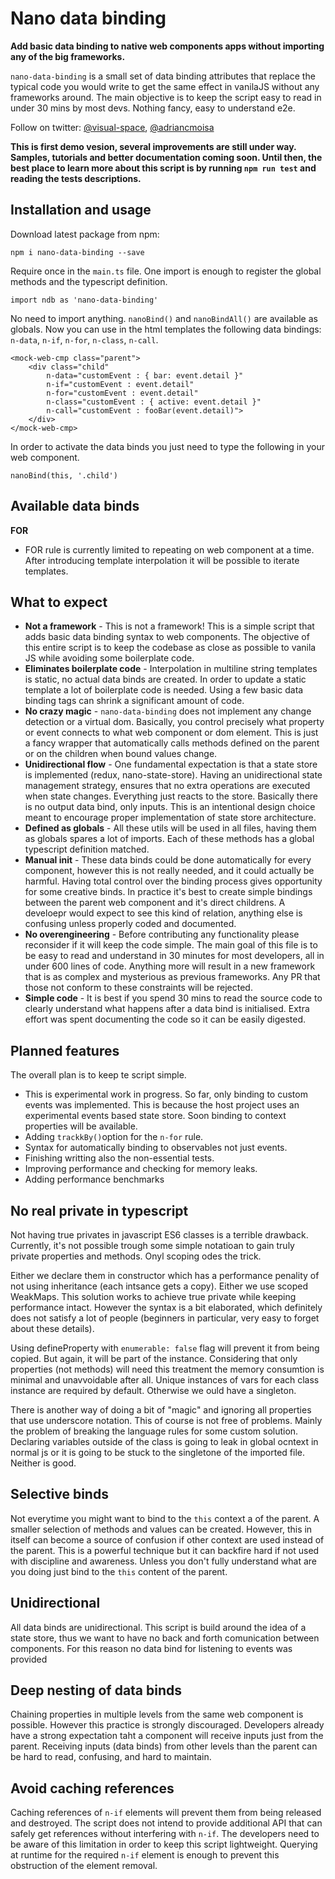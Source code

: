 # Nano data binding

**Add basic data binding to native web components apps without importing any of the big frameworks.**

`nano-data-binding` is a small set of data binding attributes that replace the typical code you would write to get the same effect in vanilaJS without any frameworks around. The main objective is to keep the script easy to read in under 30 mins by most devs. Nothing fancy, easy to understand e2e.

Follow on twitter: [@visual-space](https://twitter.com/visual_space), [@adriancmoisa](https://twitter.com/adriancmoisa)

**This is first demo vesion, several improvements are still under way. Samples, tutorials and better documentation coming soon. Until then, the best place to learn more about this script is by running `npm run test` and reading the tests descriptions.**

## Installation and usage

Download latest package from npm: 

    npm i nano-data-binding --save

Require once in the `main.ts` file. One import is enough to register the global methods and the typescript definition.

    import ndb as 'nano-data-binding' 

No need to import anything. `nanoBind()` and `nanoBindAll()` are available as globals.
Now you can use in the html templates the following data bindings: `n-data`, `n-if`, `n-for`, `n-class`, `n-call`.

    <mock-web-cmp class="parent">
        <div class="child" 
            n-data="customEvent : { bar: event.detail }"
            n-if="customEvent : event.detail"
            n-for="customEvent : event.detail"
            n-class="customEvent : { active: event.detail }"
            n-call="customEvent : fooBar(event.detail)">
        </div>
    </mock-web-cmp>

In order to activate the data binds you just need to type the following in your web component.

    nanoBind(this, '.child')

## Available data binds

**FOR**
* FOR rule is currently limited to repeating on web component at a time. After introducing template interpolation it will be possible to iterate templates.

## What to expect
* **Not a framework** - This is not a framework! This is a simple script that adds basic data binding syntax to web components. The objective of this entire script is to keep the codebase as close as possible to vanila JS while avoiding some boilerplate code.
* **Eliminates boilerplate code** - Interpolation in multiline string templates is static, no actual data binds are created. In order to update a static template a lot of boilerplate code is needed. Using a few basic data binding tags can shrink a significant amount of code.
* **No crazy magic** - `nano-data-binding` does not implement any change detection or a virtual dom. Basically, you control precisely what property or event connects to what web component or dom element. This is just a fancy wrapper that automatically calls methods defined on the parent or on the children when bound values change.
* **Unidirectional flow** - One fundamental expectation is that a state store is implemented (redux, nano-state-store). Having an unidirectional state management strategy, ensures that no extra operations are executed when state changes. Everything just reacts to the store. Basically there is no output data bind, only inputs. This is an intentional design choice meant to encourage proper implementation of state store architecture. 
* **Defined as globals** - All these utils will be used in all files, having them as globals spares a lot of imports. Each of these methods has a global typescript definition matched.
* **Manual init** - These data binds could be done automatically for every component, however this is not really needed, and it could actually be harmful. Having total control over the binding process gives opportunity for some creative binds. In practice it's best to create simple bindings between the parent web component and it's direct childrens. A develoepr would expect to see this kind of relation, anything else is confusing unless properly coded and documented.
* **No overengineering** - Before contributing any functionality please reconsider if it will keep the code simple. The main goal of this file is to be easy to read and understand in 30 minutes for most developers, all in under 600 lines of code. Anything more will result in a new framework that is as complex and mysterious as previous frameworks. Any PR that those not conform to these constraints will be rejected.
* **Simple code** - It is best if you spend 30 mins to read the source code to clearly understand what happens after a data bind is initialised. Extra effort was spent documenting the code so it can be easily digested.

## Planned features
The overall plan is to keep te script simple.
* This is experimental work in progress. So far, only binding to custom events was implemented. This is because the host project uses an experimental events based state store. Soon binding to context properties will be available.
* Adding `trackkBy()`option for the `n-for` rule.
* Syntax for automatically binding to observables not just events.
* Finishing writting also the non-essential tests.
* Improving performance and checking for memory leaks.
* Adding performance benchmarks

## No real private in typescript
Not having true privates in javascript ES6 classes is a terrible drawback. Currently, it's not possible trough some simple notatioan to gain truly private properties and methods. Onyl scoping odes the trick.

Either we declare them in constructor which has a performance penality of not using inheritance (each intsance gets a copy). Either we use scoped WeakMaps. This solution works to achieve true private while keeping performance intact. However the syntax is a bit elaborated, which definitely does not satisfy a lot of people (beginners in particular, very easy to forget about these details).

Using defineProperty with `enumerable: false` flag will prevent it from being copied. But again, it will be part of the instance. Considering that only properties (not methods) will need this treatment the memory consumtion is minimal and unavvoidable after all. Unique instances of vars for each class instance are required by default. Otherwise we ould have a singleton.

There is another way of doing a bit of "magic" and ignoring all properties that use underscore notation. This of course is not free of problems. Mainly the problem of breaking the language rules for some custom solution. Declaring variables outside of the class is going to leak in global ocntext in normal js or it is going to be stuck to the singletone of the imported file. Neither is good.

## Selective binds 
Not everytime you might want to bind to the `this` context a of the parent. A smaller selection of methods and values can be created. However, this in itself can become a source of confusion if other context are used instead of the parent. This is a powerful technique but it can backfire hard if not used with discipline and awareness. Unless you don't fully understand what are you doing just bind to the `this` content of the parent.

## Unidirectional
All data binds are unidirectional. This script is build around the idea of a state store, thus we want to have no back and forth comunication between components. For this reason no data bind for listening to events was provided
 
## Deep nesting of data binds
Chaining properties in multiple levels from the same web component is possible. However this practice is strongly discouraged. Developers already have a strong expectation taht a component will receive inputs just from the parent. Receiving inputs (data binds) from other levels than the parent can be hard to read, confusing, and hard to maintain.

## Avoid caching references 
Caching references of `n-if` elements will prevent them from being released and destroyed. The script does not intend to provide additional API that can safely get references without interfering with `n-if`. The developers need to be aware of this limitation in order to keep this script lightweight. Querying at runtime for the required `n-if` element is enough to prevent this obstruction of the element removal.
